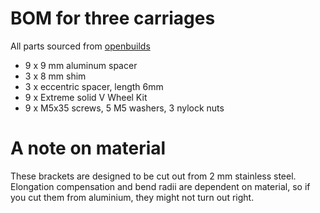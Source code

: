# BOM for three carriages

All parts sourced from [openbuilds](http://openbuildspartstore.com/)

* 9 x 9 mm aluminum spacer
* 3 x 8 mm shim
* 3 x eccentric spacer, length 6mm
* 9 x Extreme solid V Wheel Kit
* 9 x M5x35 screws, 5 M5 washers, 3 nylock nuts

# A note on material

These brackets are designed to be cut out from 2 mm stainless steel. Elongation compensation and bend radii are dependent on material, so if you cut them from aluminium, they might not turn out right.

